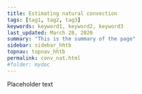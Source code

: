 ```yaml
---
title: Estimating natural convection
tags: [tag1, tag2, tag3]
keywords: keyword1, keyword2, keyword3
last_updated: March 28, 2020
summary: "This is the summary of the page"
sidebar: sidebar_hhtb
topnav: topnav_hhtb
permalink: conv_nat.html
#folder: mydoc
---
```



Placeholder text
